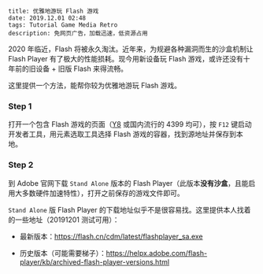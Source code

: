 ```
title: 优雅地游玩 Flash 游戏
date: 2019.12.01 02:48
tags: Tutorial Game Media Retro
description: 免网页广告，加载迅速，低资源占用
```

2020 年临近，Flash 将被永久淘汰。近年来，为规避各种漏洞而生的沙盒机制让 Flash Player 有了极大的性能损耗。现今用新设备玩 Flash 游戏，或许还没有十年前的旧设备 + 旧版 Flash 来得流畅。

这里提供一个方法，能帮你较为优雅地游玩 Flash 游戏。

### Step 1

打开一个包含 Flash 游戏的页面（[Y8](https://y8.com) 或国内流行的 4399 均可），按 `F12` 键启动开发者工具，用元素选取工具选择 Flash 游戏的容器，找到源地址并保存到本地。

### Step 2

到 Adobe 官网下载 `Stand Alone` 版本的 Flash Player（此版本**没有沙盒**，且能启用大多数硬件加速特性），打开之前保存的游戏文件即可。

`Stand Alone` 版 Flash Player 的下载地址似乎不是很容易找。这里提供本人找着的一些地址（20191201 测试可用）：

- 最新版本：<https://flash.cn/cdm/latest/flashplayer_sa.exe>

- 历史版本（可能需要梯子）：<https://helpx.adobe.com/flash-player/kb/archived-flash-player-versions.html>
